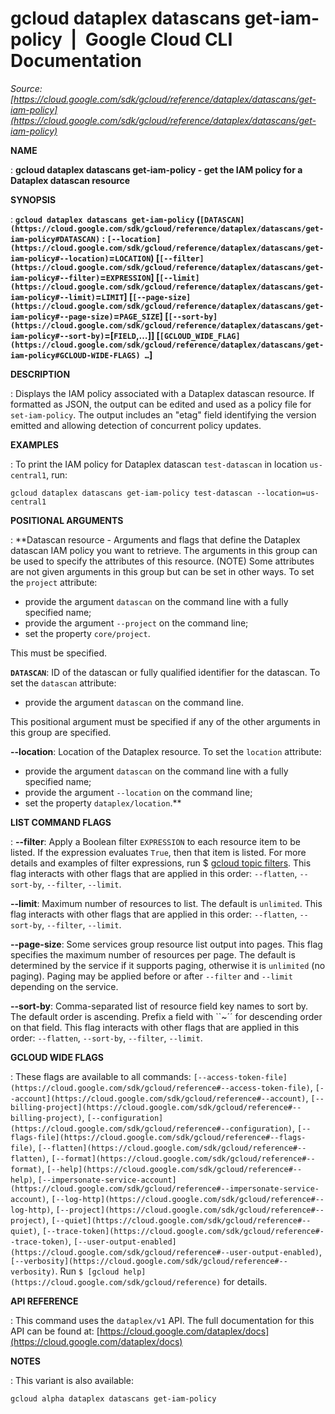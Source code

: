 # gcloud dataplex datascans get-iam-policy  |  Google Cloud CLI Documentation

*Source: [https://cloud.google.com/sdk/gcloud/reference/dataplex/datascans/get-iam-policy](https://cloud.google.com/sdk/gcloud/reference/dataplex/datascans/get-iam-policy)*

**NAME**

: **gcloud dataplex datascans get-iam-policy - get the IAM policy for a Dataplex datascan resource**

**SYNOPSIS**

: **`gcloud dataplex datascans get-iam-policy` (`[DATASCAN](https://cloud.google.com/sdk/gcloud/reference/dataplex/datascans/get-iam-policy#DATASCAN)` : `[--location](https://cloud.google.com/sdk/gcloud/reference/dataplex/datascans/get-iam-policy#--location)`=`LOCATION`) [`[--filter](https://cloud.google.com/sdk/gcloud/reference/dataplex/datascans/get-iam-policy#--filter)`=`EXPRESSION`] [`[--limit](https://cloud.google.com/sdk/gcloud/reference/dataplex/datascans/get-iam-policy#--limit)`=`LIMIT`] [`[--page-size](https://cloud.google.com/sdk/gcloud/reference/dataplex/datascans/get-iam-policy#--page-size)`=`PAGE_SIZE`] [`[--sort-by](https://cloud.google.com/sdk/gcloud/reference/dataplex/datascans/get-iam-policy#--sort-by)`=[`FIELD`,…]] [`[GCLOUD_WIDE_FLAG](https://cloud.google.com/sdk/gcloud/reference/dataplex/datascans/get-iam-policy#GCLOUD-WIDE-FLAGS) …`]**

**DESCRIPTION**

: Displays the IAM policy associated with a Dataplex datascan resource. If
formatted as JSON, the output can be edited and used as a policy file for
`set-iam-policy`. The output includes an "etag" field identifying the
version emitted and allowing detection of concurrent policy updates.

**EXAMPLES**

: To print the IAM policy for Dataplex datascan `test-datascan` in
location `us-central1`, run:

```
gcloud dataplex datascans get-iam-policy test-datascan --location=us-central1
```

**POSITIONAL ARGUMENTS**

: **Datascan resource - Arguments and flags that define the Dataplex datascan IAM
policy you want to retrieve. The arguments in this group can be used to specify
the attributes of this resource. (NOTE) Some attributes are not given arguments
in this group but can be set in other ways.
To set the `project` attribute:

- provide the argument `datascan` on the command line with a fully
specified name;
- provide the argument `--project` on the command line;
- set the property `core/project`.

This must be specified.

**`DATASCAN`**:
ID of the datascan or fully qualified identifier for the datascan.
To set the `datascan` attribute:

- provide the argument `datascan` on the command line.

This positional argument must be specified if any of the other arguments in this
group are specified.

**--location**:
Location of the Dataplex resource.
To set the `location` attribute:

- provide the argument `datascan` on the command line with a fully
specified name;
- provide the argument `--location` on the command line;
- set the property `dataplex/location`.**

**LIST COMMAND FLAGS**

: **--filter**:
Apply a Boolean filter `EXPRESSION` to each resource item
to be listed. If the expression evaluates `True`, then that item is
listed. For more details and examples of filter expressions, run $ [gcloud topic filters](https://cloud.google.com/sdk/gcloud/reference/topic/filters). This flag
interacts with other flags that are applied in this order:
`--flatten`, `--sort-by`, `--filter`,
`--limit`.

**--limit**:
Maximum number of resources to list. The default is `unlimited`. This
flag interacts with other flags that are applied in this order:
`--flatten`, `--sort-by`, `--filter`,
`--limit`.

**--page-size**:
Some services group resource list output into pages. This flag specifies the
maximum number of resources per page. The default is determined by the service
if it supports paging, otherwise it is `unlimited` (no paging).
Paging may be applied before or after `--filter` and
`--limit` depending on the service.

**--sort-by**:
Comma-separated list of resource field key names to sort by. The default order
is ascending. Prefix a field with ``~´´ for descending order on that
field. This flag interacts with other flags that are applied in this order:
`--flatten`, `--sort-by`, `--filter`,
`--limit`.

**GCLOUD WIDE FLAGS**

: These flags are available to all commands: `[--access-token-file](https://cloud.google.com/sdk/gcloud/reference#--access-token-file)`,
`[--account](https://cloud.google.com/sdk/gcloud/reference#--account)`, `[--billing-project](https://cloud.google.com/sdk/gcloud/reference#--billing-project)`,
`[--configuration](https://cloud.google.com/sdk/gcloud/reference#--configuration)`,
`[--flags-file](https://cloud.google.com/sdk/gcloud/reference#--flags-file)`,
`[--flatten](https://cloud.google.com/sdk/gcloud/reference#--flatten)`, `[--format](https://cloud.google.com/sdk/gcloud/reference#--format)`, `[--help](https://cloud.google.com/sdk/gcloud/reference#--help)`, `[--impersonate-service-account](https://cloud.google.com/sdk/gcloud/reference#--impersonate-service-account)`,
`[--log-http](https://cloud.google.com/sdk/gcloud/reference#--log-http)`,
`[--project](https://cloud.google.com/sdk/gcloud/reference#--project)`, `[--quiet](https://cloud.google.com/sdk/gcloud/reference#--quiet)`, `[--trace-token](https://cloud.google.com/sdk/gcloud/reference#--trace-token)`, `[--user-output-enabled](https://cloud.google.com/sdk/gcloud/reference#--user-output-enabled)`,
`[--verbosity](https://cloud.google.com/sdk/gcloud/reference#--verbosity)`.
Run `$ [gcloud help](https://cloud.google.com/sdk/gcloud/reference)` for details.

**API REFERENCE**

: This command uses the `dataplex/v1` API. The full documentation for
this API can be found at: [https://cloud.google.com/dataplex/docs](https://cloud.google.com/dataplex/docs)

**NOTES**

: This variant is also available:

```
gcloud alpha dataplex datascans get-iam-policy
```